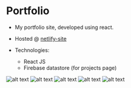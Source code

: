 # Portfolio
* My portfolio site, developed using react.

* Hosted @ [netlify-site](https://marufbinsalim.netlify.app//)
* Technologies:
  - React JS
  - Firebase datastore (for projects page)

![alt text](https://firebasestorage.googleapis.com/v0/b/portfolio-projects-16bb0.appspot.com/o/aDo.ico?alt=media&token=98b4bc70-0c8e-4b13-809a-48edf5831773)
![alt text](https://firebasestorage.googleapis.com/v0/b/portfolio-projects-16bb0.appspot.com/o/aDo.ico?alt=media&token=98b4bc70-0c8e-4b13-809a-48edf5831773)
![alt text](https://firebasestorage.googleapis.com/v0/b/portfolio-projects-16bb0.appspot.com/o/aDo.ico?alt=media&token=98b4bc70-0c8e-4b13-809a-48edf5831773)
![alt text](https://firebasestorage.googleapis.com/v0/b/portfolio-projects-16bb0.appspot.com/o/aDo.ico?alt=media&token=98b4bc70-0c8e-4b13-809a-48edf5831773)
![alt text](https://firebasestorage.googleapis.com/v0/b/portfolio-projects-16bb0.appspot.com/o/aDo.ico?alt=media&token=98b4bc70-0c8e-4b13-809a-48edf5831773)
